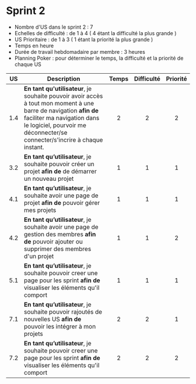 # Sprint 2

* Nombre d'US dans le sprint 2 : 7
* Echelles de difficulté   : de 1 à 4 ( 4 étant la difficulté la plus grande )
* US Prioritaire : de 1 à 3 ( 1 étant la priorité la plus grande )
* Temps en heure
* Durée de travail hebdomadaire par membre : 3 heures
* Planning Poker : pour déterminer le temps, la difficulté et la priorité de chaque US

| US    | Description                                                  | Temps | Difficulté | Priorité |
| ----- | ------------------------------------------------------------ | :--------: | :------: |:------: |
| 1.4   | **En tant qu'utilisateur**, je souhaite pouvoir avoir accès à tout mon moment à une barre de navigation **afin de** faciliter ma navigation dans le logiciel, pourvoir me déconnecter/se connecter/s'incrire à chaque instant.|     2      |   2    |  2  |
| 3.2  | **En tant qu’utilisateur**, je souhaite pouvoir créer un projet **afin de** de démarrer un nouveau projet |      1     |   1   |   1  |
| 4.1  | **En tant qu’utilisateur**, je souhaite avoir une page de projet **afin de**  pouvoir gérer mes projets |     1      |   1   |   1  |
| 4.2  | **En tant qu’utilisateur**,  je souhaite avoir une page de gestion des membres **afin de**  pouvoir ajouter ou supprimer des membres d'un projet|     1      |    1  |  2  |
|  5.1  | **En tant qu’utilisateur**,  je souhaite pouvoir creer une page pour les sprint **afin de** visualiser les éléments qu'il comport|     1      |    1  |  1  |
|  7.1  | **En tant qu’utilisateur**,  je souhaite pouvoir rajoutés de nouvelles US **afin de** pouvoir les intégrer à mon projets|     2      |    2  |  1  |
|  7.2  | **En tant qu’utilisateur**,  je souhaite pouvoir creer une page pour les sprint **afin de** visualiser les éléments qu'il comport|     2      |   2  |  2  |

